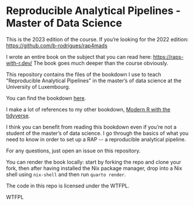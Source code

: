 # Reproducible Analytical Pipelines - Master of Data Science

This is the 2023 edition of the course. If you’re looking for the 2022 edition:  https://github.com/b-rodrigues/rap4mads

I wrote an entire book on the subject that you can read here: https://raps-with-r.dev/
The book goes much deeper than the course obviously.

This repository contains the files of the bookdown I use to teach "Reproducible Analytical Pipelines" in the master’s of data science at the University of Luxembourg.

You can find the bookdown [here](https://b-rodrigues.github.io/rap4mads_2023/). 

I make a lot of references to my other bookdown, [Modern R with the tidyverse](https://modern-rstats.eu/).

I think you can benefit from reading this bookdown even if you’re not a student of the master’s of data science. I go through the basics of what you need
to know in order to set up a RAP -- a reproducible analytical pipeline.

For any questions, just open an issue on this repository.

You can render the book locally: start by forking the repo and clone your fork, then after having installed the Nix package manager, drop into a Nix shell using `nix-shell` and then run `quarto render`.

The code in this repo is licensed under the WTFPL.

<a href="http://www.wtfpl.net/"><img
       src="http://www.wtfpl.net/wp-content/uploads/2012/12/wtfpl-badge-4.png"
       width="80" height="15" alt="WTFPL" /></a>
